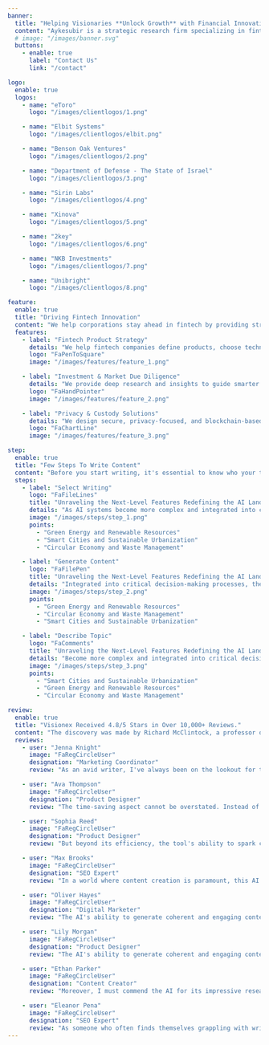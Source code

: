 ```yaml
---
banner:
  title: "Helping Visionaries **Unlock Growth** with Financial Innovation"
  content: "Aykesubir is a strategic research firm specializing in fintech innovation. We provide deep technical insights, and market analysis to help financial institutions navigate the future of finance with confidence."
  # image: "/images/banner.svg"
  buttons:
    - enable: true
      label: "Contact Us"
      link: "/contact"

logo:
  enable: true
  logos:
    - name: "eToro"
      logo: "/images/clientlogos/1.png"

    - name: "Elbit Systems"
      logo: "/images/clientlogos/elbit.png"

    - name: "Benson Oak Ventures"
      logo: "/images/clientlogos/2.png"

    - name: "Department of Defense - The State of Israel"
      logo: "/images/clientlogos/3.png"

    - name: "Sirin Labs"
      logo: "/images/clientlogos/4.png"

    - name: "Xinova"
      logo: "/images/clientlogos/5.png"

    - name: "2key"
      logo: "/images/clientlogos/6.png"

    - name: "NKB Investments"
      logo: "/images/clientlogos/7.png"

    - name: "Unibright"
      logo: "/images/clientlogos/8.png"

feature:
  enable: true
  title: "Driving Fintech Innovation"
  content: "We help corporations stay ahead in fintech by providing strategic research, product expertise, and security solutions to drive innovation and prevent market setbacks"
  features:
    - label: "Fintech Product Strategy"
      details: "We help fintech companies define products, choose technologies, and manage development for market success."
      logo: "FaPenToSquare"
      image: "/images/features/feature_1.png"

    - label: "Investment & Market Due Diligence"
      details: "We provide deep research and insights to guide smarter seed and M&A investment decisions."
      logo: "FaHandPointer"
      image: "/images/features/feature_2.png"

    - label: "Privacy & Custody Solutions"
      details: "We design secure, privacy-focused, and blockchain-based solutions for financial institutions and fintech firms."
      logo: "FaChartLine"
      image: "/images/features/feature_3.png"

step:
  enable: true
  title: "Few Steps To Write Content"
  content: "Before you start writing, it's essential to know who your target audience is. Consider their interests, preferences, and knowledge level"
  steps:
    - label: "Select Writing"
      logo: "FaFileLines"
      title: "Unraveling the Next-Level Features Redefining the AI Landscape"
      details: "As AI systems become more complex and integrated into critical decision-making processes, the need for transparency and interpretability grows."
      image: "/images/steps/step_1.png"
      points:
        - "Green Energy and Renewable Resources"
        - "Smart Cities and Sustainable Urbanization"
        - "Circular Economy and Waste Management"

    - label: "Generate Content"
      logo: "FaFilePen"
      title: "Unraveling the Next-Level Features Redefining the AI Landscape"
      details: "Integrated into critical decision-making processes, the need for transparency and interpretability grows."
      image: "/images/steps/step_2.png"
      points:
        - "Green Energy and Renewable Resources"
        - "Circular Economy and Waste Management"
        - "Smart Cities and Sustainable Urbanization"

    - label: "Describe Topic"
      logo: "FaComments"
      title: "Unraveling the Next-Level Features Redefining the AI Landscape"
      details: "Become more complex and integrated into critical decision-making processes, the need for transparency and interpretability grows."
      image: "/images/steps/step_3.png"
      points:
        - "Smart Cities and Sustainable Urbanization"
        - "Green Energy and Renewable Resources"
        - "Circular Economy and Waste Management"

review:
  enable: true
  title: "Visionex Received 4.8/5 Stars in Over 10,000+ Reviews."
  content: "The discovery was made by Richard McClintock, a professor of Latin at Hampden-Sydney College in Virginia, who faced the"
  reviews:
    - user: "Jenna Knight"
      image: "FaRegCircleUser"
      designation: "Marketing Coordinator"
      review: "As an avid writer, I've always been on the lookout for tools that can elevate my writing experience and help me craft compelling content effortlessly. My search finally ended when I discovered the Writing AI Tool. This incredible AI"

    - user: "Ava Thompson"
      image: "FaRegCircleUser"
      designation: "Product Designer"
      review: "The time-saving aspect cannot be overstated. Instead of spending hours brainstorming, researching, and writing, I can now get a solid draft within minutes. This has allowed me to focus on other crucial aspects of my work, resulting in increased productivity & a better work-life balance."

    - user: "Sophia Reed"
      image: "FaRegCircleUser"
      designation: "Product Designer"
      review: "But beyond its efficiency, the tool's ability to spark creativity is unparalleled. It acted as a reliable brainstorming partner, suggesting fresh ideas and unique angles to explore in my writing. I found myself exploring topics I wouldn't have"

    - user: "Max Brooks"
      image: "FaRegCircleUser"
      designation: "SEO Expert"
      review: "In a world where content creation is paramount, this AI writing website has become my secret weapon. It consistently delivers outstanding content, saves me time, and empowers me to produce top-notch materials for various purposes. I wholeheartedly recommend this platform to anyone in need of reliable, efficient, and high-quality AI writing services. As someone who often finds themselves grappling with writer's block, tight deadlines, and the need for high-quality content, this platform has been a true game-changer for me."

    - user: "Oliver Hayes"
      image: "FaRegCircleUser"
      designation: "Digital Marketer"
      review: "The AI's ability to generate coherent and engaging content across a wide range of topics is nothing short of impressive. Whether I need a blog post, a marketing copy, or even a complex research paper, the AI consistently delivers content that not only meets but often exceeds my expectations. The customer support is exceptional as well. Anytime I've had a question or needed assistance, the team behind the website has been prompt, helpful, and dedicated to ensuring my satisfaction."

    - user: "Lily Morgan"
      image: "FaRegCircleUser"
      designation: "Product Designer"
      review: "The AI's ability to generate coherent and engaging content across a wide range of topics is nothing short of impressive. Whether I need a blog post, a marketing copy, or even a complex research paper, the AI consistently delivers content that not only meets but often exceeds my expectations. The customer support is exceptional as well. Anytime I've had a question or needed assistance, the team behind the website has been prompt, helpful, and dedicated to ensuring my satisfaction."

    - user: "Ethan Parker"
      image: "FaRegCircleUser"
      designation: "Content Creator"
      review: "Moreover, I must commend the AI for its impressive research capabilities. Whenever I needed to include supporting facts or statistical data, the tool provided accurate and up-to-date information, saving me precious time that I would "

    - user: "Eleanor Pena"
      image: "FaRegCircleUser"
      designation: "SEO Expert"
      review: "As someone who often finds themselves grappling with writer's block, tight deadlines, and the need for high-quality content, this platform has been"
---
```

